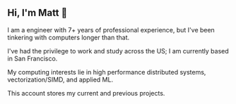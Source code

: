 ## Hi, I'm Matt 👋

I am a engineer with 7+ years of professional experience, but I've been tinkering with computers longer than that.

I've had the privilege to work and study across the US; I am currently based in San Francisco.

My computing interests lie in high performance distributed systems, vectorization/SIMD, and applied ML.

This account stores my current and previous projects.
